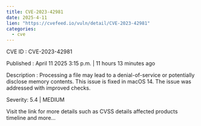 ```yaml
---
title: CVE-2023-42981
date: 2025-4-11
lien: "https://cvefeed.io/vuln/detail/CVE-2023-42981"
categories:
  - cve
---
```


CVE ID : CVE-2023-42981

Published :  April 11
2025
3:15 p.m. | 11 hours
13 minutes ago

Description : Processing a file may lead to a denial-of-service or potentially disclose memory contents. This issue is fixed in macOS 14. The issue was addressed with improved checks.

Severity: 5.4 | MEDIUM

Visit the link for more details
such as CVSS details
affected products
timeline
and more...
